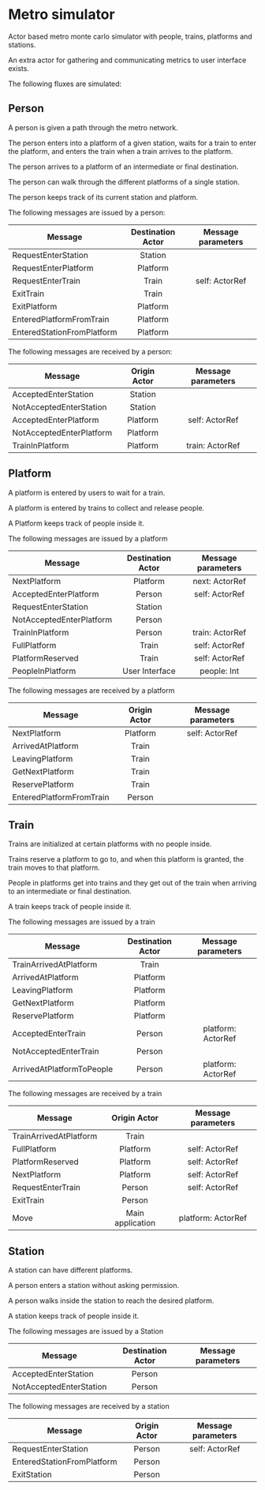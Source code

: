 # Metro simulator

Actor based metro monte carlo simulator with people, trains, platforms and stations.

An extra actor for gathering and communicating metrics to user interface exists.

The following fluxes are simulated:

## Person
A person is given a path through the metro network.

The person enters into a platform of a given station,
waits for a train to enter the platform,
and enters the train when a train arrives to the platform.

The person arrives to a platform of an intermediate or final destination.

The person can walk through the different platforms of a single station.

The person keeps track of its current station and platform.

The following messages are issued by a person:

| Message                    |  Destination Actor |  Message parameters  |
|----------------------------|:------------------:|:--------------------:|
| RequestEnterStation        | Station            |                      |
| RequestEnterPlatform       | Platform           |                      |
| RequestEnterTrain          | Train              | self: ActorRef       |
| ExitTrain                  | Train              |                      |
| ExitPlatform               | Platform           |                      |
| EnteredPlatformFromTrain   | Platform           |                      |
| EnteredStationFromPlatform | Platform           |                      |

The following messages are received by a person:

| Message                  |  Origin Actor      |  Message parameters  |
|--------------------------|:------------------:|:--------------------:|
| AcceptedEnterStation     | Station            |                      |
| NotAcceptedEnterStation  | Station            |                      |
| AcceptedEnterPlatform    | Platform           | self: ActorRef       |
| NotAcceptedEnterPlatform | Platform           |                      |
| TrainInPlatform          | Platform           | train: ActorRef      |


## Platform
A platform is entered by users to wait for a train.

A platform is entered by trains to collect and release people.

A Platform keeps track of people inside it.

The following messages are issued by a platform

| Message                  |  Destination Actor |  Message parameters  |
|--------------------------|:------------------:|:--------------------:|
| NextPlatform             | Platform           | next: ActorRef       |
| AcceptedEnterPlatform    | Person             | self: ActorRef       |
| RequestEnterStation      | Station            |                      |
| NotAcceptedEnterPlatform | Person             |                      |
| TrainInPlatform          | Person             | train: ActorRef      |
| FullPlatform             | Train              | self: ActorRef       |
| PlatformReserved         | Train              | self: ActorRef       |
| PeopleInPlatform         | User Interface     | people: Int          |


The following messages are received by a platform

| Message                  |  Origin Actor      |  Message parameters  |
|--------------------------|:------------------:|:--------------------:|
| NextPlatform             | Platform           | self: ActorRef       |
| ArrivedAtPlatform        | Train              |                      |
| LeavingPlatform          | Train              |                      |
| GetNextPlatform          | Train              |                      |
| ReservePlatform          | Train              |                      |
| EnteredPlatformFromTrain | Person             |                      |


## Train
Trains are initialized at certain platforms with no people inside.

Trains reserve a platform to go to, and when this platform is granted,
the train moves to that platform.

People in platforms get into trains and they get out of the train when
arriving to an intermediate or final destination.

A train keeps track of people inside it.

The following messages are issued by a train

| Message                   |  Destination Actor |  Message parameters  |
|---------------------------|:------------------:|:--------------------:|
| TrainArrivedAtPlatform    | Train              |                      |
| ArrivedAtPlatform         | Platform           |                      |
| LeavingPlatform           | Platform           |                      |
| GetNextPlatform           | Platform           |                      |
| ReservePlatform           | Platform           |                      |
| AcceptedEnterTrain        | Person             | platform: ActorRef   |
| NotAcceptedEnterTrain     | Person             |                      |
| ArrivedAtPlatformToPeople | Person             | platform: ActorRef   |

The following messages are received by a train

| Message                 |  Origin Actor      |  Message parameters  |
|-------------------------|:------------------:|:--------------------:|
| TrainArrivedAtPlatform  | Train              |                      |
| FullPlatform            | Platform           | self: ActorRef       |
| PlatformReserved        | Platform           | self: ActorRef       |
| NextPlatform            | Platform           | self: ActorRef       |
| RequestEnterTrain       | Person             | self: ActorRef       |
| ExitTrain               | Person             |                      |
| Move                    | Main application   | platform: ActorRef   |


## Station
A station can have different platforms.

A person enters a station without asking permission.

A person walks inside the station to reach the desired platform.

A station keeps track of people inside it.

The following messages are issued by a Station

| Message                 |  Destination Actor |  Message parameters  |
|-------------------------|:------------------:|:--------------------:|
| AcceptedEnterStation    | Person             |                      |
| NotAcceptedEnterStation | Person             |                      |

The following messages are received by a station

| Message                    |  Origin Actor      |  Message parameters  |
|----------------------------|:------------------:|:--------------------:|
| RequestEnterStation        | Person             | self: ActorRef       |
| EnteredStationFromPlatform | Person             |                      |
| ExitStation                | Person             |                      |



